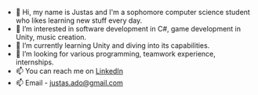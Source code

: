 - 👋 Hi, my name is Justas and I'm a sophomore computer science student who likes learning new stuff every day.
- 👀 I’m interested in software development in C#, game development in Unity, music creation.
- 🌱 I’m currently learning Unity and diving into its capabilities.
- 💞️ I’m looking for various programming, teamwork experience, internships.
- 📫 You can reach me on [LinkedIn](https://www.linkedin.com/in/justas-adomaitis-7bb024213/) 
- 📫  Email - justas.ado@gmail.com
<!---
jusadocode/jusadocode is a ✨ special ✨ repository because its `README.md` (this file) appears on your GitHub profile.
You can click the Preview link to take a look at your changes.
--->
